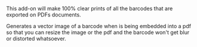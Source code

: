 This add-on will make 100% clear prints of all the barcodes that are exported on PDFs documents.

Generates a vector image of a barcode when is being embedded into a pdf so that you can resize the image or the pdf and the barcode won't get blur or distorted whatsoever.
